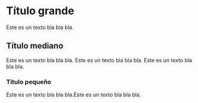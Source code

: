 
# Título grande

Este es un texto bla bla bla.

## Título mediano

Este es un texto bla bla bla. Este es un texto bla bla bla. Este es un texto bla bla bla.

### Título pequeño

Este es un texto bla bla bla.Este es un texto bla bla bla.


